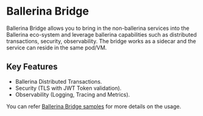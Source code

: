 # Ballerina Bridge 

Ballerina Bridge allows you to bring in the non-ballerina services into the Ballerina eco-system and leverage ballerina capabilities such as 
distributed transactions, security, observability. The bridge works as a sidecar and the service can reside in the same pod/VM. 
 
 ## Key Features 
 
 - Ballerina Distributed Transactions. 
 - Security (TLS with JWT Token validation). 
 - Observability (Logging, Tracing and Metrics).


You can refer [Ballerina Bridge samples](./samples) for more details on the usage.
